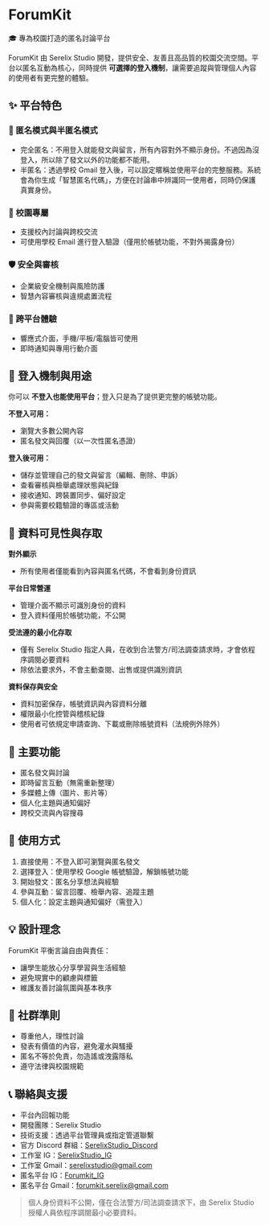 # ForumKit  
🎓 專為校園打造的匿名討論平台

ForumKit 由 Serelix Studio 開發，提供安全、友善且高品質的校園交流空間。平台以匿名互動為核心，同時提供 **可選擇的登入機制**，讓需要追蹤與管理個人內容的使用者有更完整的體驗。


## ✨ 平台特色

### 🔐 匿名模式與半匿名模式

- 完全匿名：不用登入就能發文與留言，所有內容對外不顯示身份。不過因為沒登入，所以除了發文以外的功能都不能用。
- 半匿名：透過學校 Gmail 登入後，可以設定暱稱並使用平台的完整服務。系統會為你生成「智慧匿名代碼」，方便在討論串中辨識同一使用者，同時仍保護真實身份。

### 🏫 校園專屬
- 支援校內討論與跨校交流  
- 可使用學校 Email 進行登入驗證（僅用於帳號功能，不對外揭露身份）

### 🛡️ 安全與審核
- 企業級安全機制與風險防護  
- 智慧內容審核與違規處置流程  

### 📱 跨平台體驗
- 響應式介面，手機/平板/電腦皆可使用  
- 即時通知與專用行動介面  


## 👤 登入機制與用途

你可以 **不登入也能使用平台**；登入只是為了提供更完整的帳號功能。

**不登入可用：**
- 瀏覽大多數公開內容  
- 匿名發文與回覆（以一次性匿名憑證）  

**登入後可用：**
- 儲存並管理自己的發文與留言（編輯、刪除、申訴）  
- 查看審核與檢舉處理狀態與紀錄  
- 接收通知、跨裝置同步、偏好設定  
- 參與需要校籍驗證的專區或活動  


## 🔎 資料可見性與存取

**對外顯示**  
- 所有使用者僅能看到內容與匿名代碼，不會看到身份資訊  

**平台日常營運**  
- 管理介面不顯示可識別身份的資料  
- 登入資料僅用於帳號功能，不公開  

**受法遵的最小化存取**  
- 僅有 Serelix Studio 指定人員，在收到合法警方/司法調查請求時，才會依程序調閱必要資料  
- 除依法要求外，不會主動查閱、出售或提供識別資訊  

**資料保存與安全**  
- 資料加密保存，帳號資訊與內容資料分離  
- 權限最小化控管與稽核紀錄  
- 使用者可依規定申請查詢、下載或刪除帳號資料（法規例外除外）  


## 🚀 主要功能

- 匿名發文與討論  
- 即時留言互動（無需重新整理）  
- 多媒體上傳（圖片、影片等）  
- 個人化主題與通知偏好  
- 跨校交流與內容搜尋  


## 🎯 使用方式

1. 直接使用：不登入即可瀏覽與匿名發文  
2. 選擇登入：使用學校 Google 帳號驗證，解鎖帳號功能  
3. 開始發文：匿名分享想法與經驗  
4. 參與互動：留言回覆、檢舉內容、追蹤主題  
5. 個人化：設定主題與通知偏好（需登入）  


## 💡 設計理念

ForumKit 平衡言論自由與責任：  
- 讓學生能放心分享學習與生活經驗  
- 避免現實中的顧慮與標籤  
- 維護友善討論氛圍與基本秩序  


## 🌟 社群準則

- 尊重他人，理性討論  
- 發表有價值的內容，避免灌水與騷擾  
- 匿名不等於免責，勿造謠或洩露隱私  
- 遵守法律與校園規範  


## 📞 聯絡與支援

- 平台內回報功能  
- 開發團隊：Serelix Studio  
- 技術支援：透過平台管理員或指定管道聯繫  
- 官方 Discord 群組：[SerelixStudio_Discord](https://discord.gg/eRfGKepusP)
- 工作室 IG：[SerelixStudio_IG](https://www.instagram.com/serelix_studio?igsh=eGM1anl3em1xaHZ6&utm_source=qr)
- 工作室 Gmail：serelixstudio@gmail.com
- 匿名平台 IG：[Forumkit_IG](https://www.instagram.com/forumkit.serelix?igsh=MThtNDRzMGZqMnRhdw%3D%3D&utm_source=qr)
- 匿名平台 Gmail：forumkit.serelix@gmail.com



> 個人身份資料不公開，僅在合法警方/司法調查請求下，由 Serelix Studio 授權人員依程序調閱最小必要資料。

